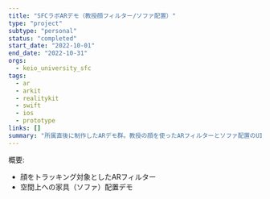```yaml
---
title: "SFCラボARデモ（教授顔フィルター/ソファ配置）"
type: "project"
subtype: "personal"
status: "completed"
start_date: "2022-10-01"
end_date: "2022-10-31"
orgs:
  - keio_university_sfc
tags:
  - ar
  - arkit
  - realitykit
  - swift
  - ios
  - prototype
links: []
summary: "所属直後に制作したARデモ群。教授の顔を使ったARフィルターとソファ配置のUI/UX検証を実施。"
---
```


概要:
- 顔をトラッキング対象としたARフィルター
- 空間上への家具（ソファ）配置デモ


